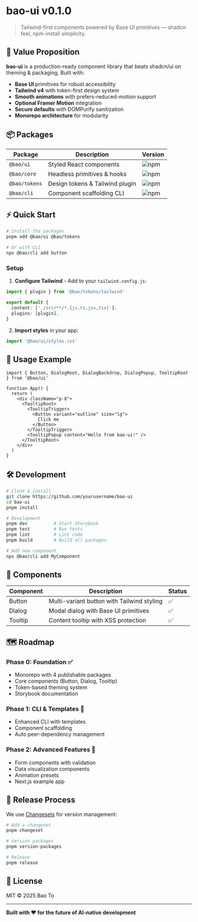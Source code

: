 # bao-ui v0.1.0

> Tailwind-first components powered by Base UI primitives — shadcn feel, npm-install simplicity.

## 🚀 Value Proposition

**bao-ui** is a production-ready component library that beats shadcn/ui on theming & packaging. Built with:

- **Base UI** primitives for robust accessibility
- **Tailwind v4** with token-first design system
- **Smooth animations** with prefers-reduced-motion support
- **Optional Framer Motion** integration
- **Secure defaults** with DOMPurify sanitization
- **Monorepo architecture** for modularity

## 📦 Packages

| Package | Description | Version |
|---------|-------------|---------|
| `@bao/ui` | Styled React components | ![npm](https://img.shields.io/npm/v/@bao/ui) |
| `@bao/core` | Headless primitives & hooks | ![npm](https://img.shields.io/npm/v/@bao/core) |
| `@bao/tokens` | Design tokens & Tailwind plugin | ![npm](https://img.shields.io/npm/v/@bao/tokens) |
| `@bao/cli` | Component scaffolding CLI | ![npm](https://img.shields.io/npm/v/@bao/cli) |

## ⚡ Quick Start

```bash
# Install the packages
pnpm add @bao/ui @bao/tokens

# Or with CLI
npx @bao/cli add button
```

### Setup

1. **Configure Tailwind** - Add to your `tailwind.config.js`:

```ts
import { plugin } from '@bao/tokens/tailwind'

export default {
  content: ['./src/**/*.{js,ts,jsx,tsx}'],
  plugins: [plugin],
}
```

2. **Import styles** in your app:

```ts
import '@bao/ui/styles.css'
```

## 📖 Usage Example

```tsx
import { Button, DialogRoot, DialogBackdrop, DialogPopup, TooltipRoot } from '@bao/ui'

function App() {
  return (
    <div className="p-8">
      <TooltipRoot>
        <TooltipTrigger>
          <Button variant="outline" size="lg">
            Click me
          </Button>
        </TooltipTrigger>
        <TooltipPopup content="Hello from bao-ui!" />
      </TooltipRoot>
    </div>
  )
}
```

## 🛠️ Development

```bash
# Clone & install
git clone https://github.com/yourusername/bao-ui
cd bao-ui
pnpm install

# Development
pnpm dev          # Start Storybook
pnpm test         # Run tests
pnpm lint         # Lint code
pnpm build        # Build all packages

# Add new component
npx @bao/cli add MyComponent
```

## 🎨 Components

| Component | Description | Status |
|-----------|-------------|---------|
| Button | Multi-variant button with Tailwind styling | ✅ |
| Dialog | Modal dialog with Base UI primitives | ✅ |
| Tooltip | Content tooltip with XSS protection | ✅ |

## 🗺️ Roadmap

### Phase 0: Foundation ✅
- Monorepo with 4 publishable packages
- Core components (Button, Dialog, Tooltip)
- Token-based theming system
- Storybook documentation

### Phase 1: CLI & Templates 🔄
- Enhanced CLI with templates
- Component scaffolding
- Auto peer-dependency management

### Phase 2: Advanced Features 🚧
- Form components with validation
- Data visualization components
- Animation presets
- Next.js example app

## 🔄 Release Process

We use [Changesets](https://github.com/changesets/changesets) for version management:

```bash
# Add a changeset
pnpm changeset

# Version packages
pnpm version-packages

# Release
pnpm release
```

## 📄 License

MIT © 2025 Bao To

---

**Built with ❤️ for the future of AI-native development**